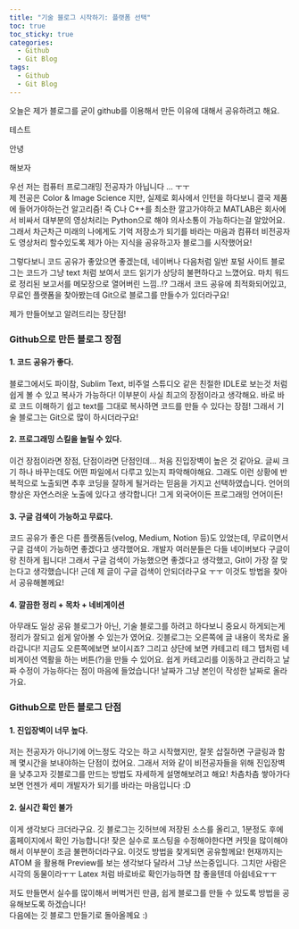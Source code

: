 ```yaml
---
title: "기술 블로그 시작하기: 플랫폼 선택"
toc: true
toc_sticky: true
categories:
  - Github
  - Git Blog
tags:
  - Github
  - Git Blog
---
```


오늘은 제가 블로그를 굳이 github를 이용해서 만든 이유에 대해서 공유하려고 해요.  

테스트

안녕

해보자


우선 저는 컴퓨터 프로그래밍 전공자가 아닙니다 ... ㅜㅜ  
제 전공은 Color & Image Science 지만, 실제로 회사에서 인턴을 하다보니 결국 제품에 들어가야하는건 알고리즘! 즉 C나 C++를 최소한 깔고가야하고 MATLAB은 회사에서 비싸서 대부분의 영상처리는 Python으로 해야 의사소통이 가능하다는걸 알았어요. 그래서 차근차근 미래의 나에게도 기억 저장소가 되기를 바라는 마음과 컴퓨터 비전공자도 영상처리 할수있도록 제가 아는 지식을 공유하고자 블로그를 시작했어요!

그렇다보니 코드 공유가 좋았으면 좋겠는데, 네이버나 다음처럼 일반 포털 사이트 블로그는 코드가 그냥 text 처럼 보여서 코드 읽기가 상당히 불편하다고 느꼈어요. 마치 워드로 정리된 보고서를 메모장으로 열어버린 느낌..!? 그래서 코드 공유에 최적화되어있고, 무료인 플랫폼을 찾아봤는데 Git으로 블로그를 만들수가 있더라구요!   

제가 만들어보고 알려드리는 장단점!  

### Github으로 만든 블로그 장점

#### 1. 코드 공유가 좋다.

블로그에서도 파이참, Sublim Text, 비주얼 스튜디오 같은 친절한 IDLE로 보는것 처럼 쉽게 볼 수 있고 복사가 가능하다! 이부분이 사실 최고의 장점이라고 생각해요. 바로 바로 코드 이해하기 쉽고 text를 그대로 복사하면 코드를 만들 수 있다는 장점! 그래서 기술 블로그는 Git으로 많이 하시더라구요!

#### 2. 프로그래밍 스킬을 늘릴 수 있다.

이건 장점이라면 장점, 단점이라면 단점인데... 처음 진입장벽이 높은 것 같아요. 글씨 크기 하나 바꾸는데도 어떤 파일에서 다루고 있는지 파악해야해요. 그래도 이런 상황에 반복적으로 노출되면 추후 코딩을 잘하게 될거라는 믿음을 가지고 선택하였습니다. 언어의 향상은 자연스러운 노출에 있다고 생각합니다! 그게 외국어이든 프로그래밍 언어이든! 

#### 3. 구글 검색이 가능하고 무료다. 

코드 공유가 좋은 다른 플랫폼등(velog, Medium, Notion 등)도 있었는데, 무료이면서 구글 검색이 가능하면 좋겠다고 생각했어요. 개발자 여러분들은 다들 네이버보다 구글이랑 친하게 됩니다! 그래서 구글 검색이 가능했으면 좋겠다고 생각했고, Git이 가장 잘 맞는다고 생각했습니다! 근데 제 글이 구글 검색이 안되더라구요 ㅜㅜ 이것도 방법을 찾아서 공유해볼께요!

#### 4. 깔끔한 정리 + 목차 + 네비게이션

아무래도 일상 공유 블로그가 아닌, 기술 블로그를 하려고 하다보니 중요시 하게되는게 정리가 잘되고 쉽게 알아볼 수 있는가 였어요. 깃블로그는 오른쪽에 글 내용이 목차로 올라갑니다! 지금도 오른쪽에보면 보이시죠? 그리고 상단에 보면 카테고리 테그 탭처럼 네비게이션 역활을 하는 버튼(?)을 만들 수 있어요. 쉽게 카테고리를 이동하고 관리하고 날짜 수정이 가능하다는 점이 마음에 들었습니다! 날짜가 그냥 본인이 작성한 날짜로 올라가요.


### Github으로 만든 블로그 단점

#### 1. 진입장벽이 너무 높다. 

저는 전공자가 아니기에 어느정도 각오는 하고 시작했지만, 잘못 삽질하면 구글링과 함께 몇시간을 보내야하는 단점이 컸어요. 그래서 저와 같이 비전공자들을 위해 진입장벽을 낮추고자 깃블로그를 만드는 방법도 자세하게 설명해보려고 해요! 차츰차츰 쌓아가다 보면 언젠가 세미 개발자가 되기를 바라는 마음입니다 :D

#### 2. 실시간 확인 불가 

이게 생각보다 크더라구요. 깃 블로그는 깃허브에 저장된 소스를 올리고, 1분정도 후에 홈페이지에서 확인 가능합니다! 잦은 실수로 포스팅을 수정해야한다면 커밋을 많이해야 해서 이부분이 조금 불편하더라구요. 이것도 방법을 찾게되면 공유할께요! 현재까지는 ATOM 을 활용해 Preview를 보는 생각보다 달라서 그냥 쓰는중입니다. 그치만 사람은 시각의 동물이라ㅜㅜ Latex 처럼 바로바로 확인가능하면 참 좋을텐데 아쉽네요ㅜㅜ


저도 만들면서 실수를 많이해서 버벅거린 만큼, 쉽게 블로그를 만들 수 있도록 방법을 공유해보도록 하겠습니다!  
다음에는 깃 블로그 만들기로 돌아올께요 :)

<!--stackedit_data:
eyJoaXN0b3J5IjpbLTIzMTYyODA0NSwxMjQxNjU0NTA1XX0=
-->